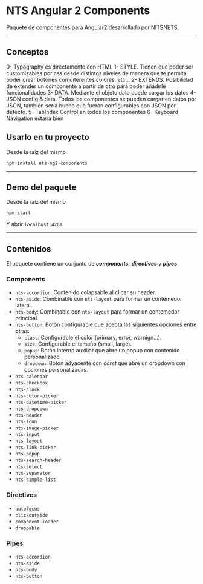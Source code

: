 # NTS Angular 2 Components #

Paquete de componentes para Angular2 desarrollado por NITSNETS.

---

## Conceptos ##
0- Typography es directamente con HTML
1- STYLE. Tienen que poder ser customizables por css desde distintos niveles de manera que te permita poder crear botones con diferentes colores, etc...
2- EXTENDS. Posibilidad de extender un componente a partir de otro para poder añadirle funcionalidades
3- DATA. Mediante el objeto data puede cargar los datos
4- JSON config & data. Todos los componentes se pueden cargar en datos por JSON, también sería bueno que fueran configurables con JSON por defecto.
5- TabIndex Control en todos los componentes
6- Keyboard Navigation estaría bien





## Usarlo en tu proyecto ##

Desde la raíz del mismo
```
npm install nts-ng2-components
```
---
## Demo del paquete ##

Desde la raíz del mismo
```
npm start
```
Y abrir `localhost:4201`

---
## Contenidos ##

El paquete contiene un conjunto de ***components***, ***directives*** y ***pipes***

### Components ###
- `nts-accordion`: Contenido colapsable al clicar su header.
- `nts-aside`: Combinable con `nts-layout` para formar un contemedor lateral.
- `nts-body`: Combinable con `nts-layout` para formar un contemedor principal.
- `nts-button`: Botón configurable que acepta las siguientes opciones entre otras:
    - `class`: Configurable el color (primary, error, warnign...).
    - `size`: Configurable el tamaño (small, large).
    - `popup`: Botón interno auxiliar que abre un popup con contenido personalizado.
    - `dropdown`: Botón adyacente con *caret* que abre un dropdown con opciones personalizadas. 
- `nts-calendar`
- `nts-checkbox`
- `nts-clock`
- `nts-color-picker`
- `nts-datetime-picker`
- `nts-dropcown`
- `nts-header`
- `nts-icon`
- `nts-image-picker`
- `nts-input`
- `nts-layout`
- `nts-link-picker`
- `nts-popup`
- `nts-search-header`
- `nts-select`
- `nts-separator`
- `nts-simple-list`

### Directives ###
- `autofocus`
- `clickoutside`
- `component-loader`
- `droppable`

### Pipes ###
- `nts-accordion`
- `nts-aside`
- `nts-body`
- `nts-button`
